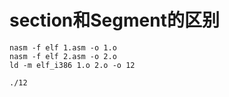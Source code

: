 # section和Segment的区别

```
nasm -f elf 1.asm -o 1.o
nasm -f elf 2.asm -o 2.o
ld -m elf_i386 1.o 2.o -o 12
```

```
./12
```
